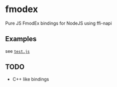 # fmodex
Pure JS FmodEx bindings for NodeJS using ffi-napi
## Examples
see [`test.js`](https://github.com/PixelsuftJS/FmodEx/blob/main/test.js)
## TODO
 - C++ like bindings
